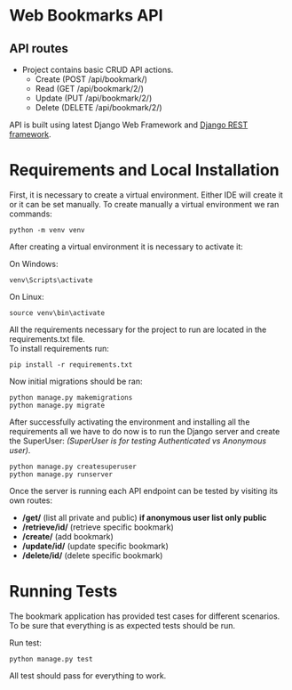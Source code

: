 # Web Bookmarks API

## API routes
- Project contains basic CRUD API actions.
  - Create (POST /api/bookmark/)
  - Read (GET /api/bookmark/2/)
  - Update (PUT /api/bookmark/2/)
  - Delete (DELETE /api/bookmark/2/)

API is built using latest Django Web Framework and [Django REST framework](https://www.django-rest-framework.org/). 

# Requirements and Local Installation  
First, it is necessary to create a virtual environment. Either IDE will create it or it can be set manually.
To create manually a virtual environment we ran commands:

```
python -m venv venv
```
After creating a virtual environment it is necessary to activate it:  

On Windows:
```
venv\Scripts\activate
```
On Linux:
```
source venv\bin\activate
```

All the requirements necessary for the project to run are located in the requirements.txt file.  
To install requirements run:  
```
pip install -r requirements.txt 
```
Now initial migrations should be ran:
```
python manage.py makemigrations
python manage.py migrate
```

After successfully activating the environment and installing all the 
requirements all we have to do now is to run the Django server and create the SuperUser:
*(SuperUser is for testing Authenticated vs Anonymous user)*.

```
python manage.py createsuperuser
python manage.py runserver
```

Once the server is running each API endpoint can be tested by visiting its own routes:
- **/get/** (list all private and public) **if anonymous user list only public**
- **/retrieve/id/** (retrieve specific bookmark)
- **/create/** (add bookmark)
- **/update/id/** (update specific bookmark)
- **/delete/id/** (delete specific bookmark)


# Running Tests

The bookmark application has provided test cases for different scenarios.
To be sure that everything is as expected tests should be run.

Run test:
```
python manage.py test
```

All test should pass for everything to work.